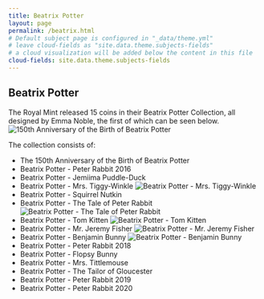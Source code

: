 ```yaml
---
title: Beatrix Potter
layout: page
permalink: /beatrix.html
# Default subject page is configured in "_data/theme.yml"
# leave cloud-fields as "site.data.theme.subjects-fields"
# a cloud visualization will be added below the content in this file
cloud-fields: site.data.theme.subjects-fields
---
```


## Beatrix Potter
The Royal Mint released 15 coins in their Beatrix Potter Collection, all designed by Emma Noble, the first of which can be seen below. 
![150th Anniversary of the Birth of Beatrix Potter](Intelli-Pence/images/CoinBeatrixPotterbBackgroundRemoved.png)

The collection consists of:
- The 150th Anniversary of the Birth of Beatrix Potter
- Beatrix Potter - Peter Rabbit 2016
- Beatrix Potter - Jemiima Puddle-Duck
- Beatrix Potter - Mrs. Tiggy-Winkle
![Beatrix Potter - Mrs. Tiggy-Winkle](Intelli-Pence/images/pages/images/CoinTiggyWinklebBackgroundRemoved.png)
- Beatrix Potter - Squirrel Nutkin
- Beatrix Potter - The Tale of Peter Rabbit
![Beatrix Potter - The Tale of Peter Rabbit](Intelli-Pence/images/CoinPeterRabbitbBackgroundRemoved.png)
- Beatrix Potter - Tom Kitten
![Beatrix Potter - Tom Kitten](Intelli-Pence/images/CoinTomKittenbBackgroundRemoved.png)
- Beatrix Potter - Mr. Jeremy Fisher
![Beatrix Potter - Mr. Jeremy Fisher](Intelli-Pence/images/CoinJeremyFisherbBackgroundRemoved.png)
- Beatrix Potter - Benjamin Bunny
![Beatrix Potter - Benjamin Bunny](Intelli-Pence/images/CoinBenjaminBunnybBackgroundRemoved.png)
- Beatrix Potter - Peter Rabbit 2018
- Beatrix Potter - Flopsy Bunny
- Beatrix Potter - Mrs. Tittlemouse
- Beatrix Potter - The Tailor of Gloucester
- Beatrix Potter - Peter Rabbit 2019
- Beatrix Potter - Peter Rabbit 2020
